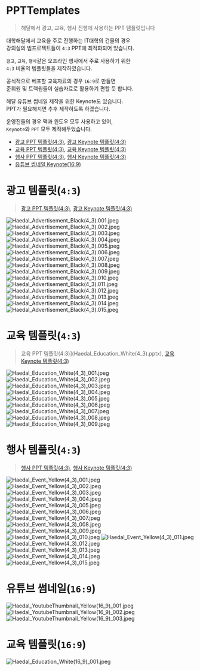 # PPTTemplates
> 해달에서 광고, 교육, 행사 진행에 사용하는 PPT 템플릿입니다

대학해달에서 교육을 주로 진행하는 IT대학의 건물의 경우   
강의실의 빔프로젝트들이 `4:3` PPT에 최적화되어 있습니다.

`광고`, `교육`, `행사`같은 오프라인 행사에서 주로 사용하기 위한  
`4:3` 비율의 템플릿들을 제작하였습니다.  

공식적으로 베포할 교육자료의 경우 `16:9`로 만들면  
준회원 및 트랙원들이 실습자료로 활용하기 편할 듯 합니다.  

해달 유튜브 썸네일 제작을 위한 Keynote도 있습니다.  
PPT가 필요해지면 추후 제작하도록 하겠습니다.

운영진들의 경우 맥과 윈도우 모두 사용하고 있어,  
`Keynote`와 `PPT` 모두 제작해두었습니다.  

* [광고 PPT 템플릿(4:3)](Haedal_Advertisement_Black(4_3).pptx), [광고 Keynote 템플릿(4:3)](Haedal_Advertisement_Black(4_3).key)
* [교육 PPT 템플릿(4:3)](Haedal_Education_White(4_3).pptx), [교육 Keynote 템플릿(4:3)](Haedal_Education_White(4_3).key)
* [행사 PPT 템플릿(4:3)](Haedal_Event_Yellow(4_3).pptx), [행사 Keynote 템플릿(4:3)](Haedal_Event_Yellow(4_3).key)
* [유튜브 썸네일 Keynote(16:9)](Haedal_YoutubeThumbnail_Yellow(16_9).key)

# 광고 템플릿(`4:3`)
> [광고 PPT 템플릿(4:3)](Haedal_Advertisement_Black(4_3).pptx), [광고 Keynote 템플릿(4:3)](Haedal_Advertisement_Black(4_3).key)  

![Haedal_Advertisement_Black(4_3).001.jpeg](Haedal_Advertisement_Black(4_3)/Haedal_Advertisement_Black(4_3)_001.jpeg)
![Haedal_Advertisement_Black(4_3).002.jpeg](Haedal_Advertisement_Black(4_3)/Haedal_Advertisement_Black(4_3)_002.jpeg)
![Haedal_Advertisement_Black(4_3).003.jpeg](Haedal_Advertisement_Black(4_3)/Haedal_Advertisement_Black(4_3)_003.jpeg)
![Haedal_Advertisement_Black(4_3).004.jpeg](Haedal_Advertisement_Black(4_3)/Haedal_Advertisement_Black(4_3)_004.jpeg)
![Haedal_Advertisement_Black(4_3).005.jpeg](Haedal_Advertisement_Black(4_3)/Haedal_Advertisement_Black(4_3)_005.jpeg)
![Haedal_Advertisement_Black(4_3).006.jpeg](Haedal_Advertisement_Black(4_3)/Haedal_Advertisement_Black(4_3)_006.jpeg)
![Haedal_Advertisement_Black(4_3).007.jpeg](Haedal_Advertisement_Black(4_3)/Haedal_Advertisement_Black(4_3)_007.jpeg)
![Haedal_Advertisement_Black(4_3).008.jpeg](Haedal_Advertisement_Black(4_3)/Haedal_Advertisement_Black(4_3)_008.jpeg)
![Haedal_Advertisement_Black(4_3).009.jpeg](Haedal_Advertisement_Black(4_3)/Haedal_Advertisement_Black(4_3)_009.jpeg)
![Haedal_Advertisement_Black(4_3).010.jpeg](Haedal_Advertisement_Black(4_3)/Haedal_Advertisement_Black(4_3)_010.jpeg)
![Haedal_Advertisement_Black(4_3).011.jpeg](Haedal_Advertisement_Black(4_3)/Haedal_Advertisement_Black(4_3)_011.jpeg)
![Haedal_Advertisement_Black(4_3).012.jpeg](Haedal_Advertisement_Black(4_3)/Haedal_Advertisement_Black(4_3)_012.jpeg)
![Haedal_Advertisement_Black(4_3).013.jpeg](Haedal_Advertisement_Black(4_3)/Haedal_Advertisement_Black(4_3)_013.jpeg)
![Haedal_Advertisement_Black(4_3).014.jpeg](Haedal_Advertisement_Black(4_3)/Haedal_Advertisement_Black(4_3)_014.jpeg)
![Haedal_Advertisement_Black(4_3).015.jpeg](Haedal_Advertisement_Black(4_3)/Haedal_Advertisement_Black(4_3)_015.jpeg)

# 교육 템플릿(`4:3`)
> 교육 PPT 템플릿(4:3)](Haedal_Education_White(4_3).pptx), [교육 Keynote 템플릿(4:3)](Haedal_Education_White(4_3).key)  

![Haedal_Education_White(4_3)_001.jpeg](Haedal_Education_White(4_3)/Haedal_Education_White(4_3)_001.jpeg)
![Haedal_Education_White(4_3)_002.jpeg](Haedal_Education_White(4_3)/Haedal_Education_White(4_3)_002.jpeg)
![Haedal_Education_White(4_3)_003.jpeg](Haedal_Education_White(4_3)/Haedal_Education_White(4_3)_003.jpeg)
![Haedal_Education_White(4_3)_004.jpeg](Haedal_Education_White(4_3)/Haedal_Education_White(4_3)_004.jpeg)
![Haedal_Education_White(4_3)_005.jpeg](Haedal_Education_White(4_3)/Haedal_Education_White(4_3)_005.jpeg)
![Haedal_Education_White(4_3)_006.jpeg](Haedal_Education_White(4_3)/Haedal_Education_White(4_3)_006.jpeg)
![Haedal_Education_White(4_3)_007.jpeg](Haedal_Education_White(4_3)/Haedal_Education_White(4_3)_007.jpeg)
![Haedal_Education_White(4_3)_008.jpeg](Haedal_Education_White(4_3)/Haedal_Education_White(4_3)_008.jpeg)
![Haedal_Education_White(4_3)_009.jpeg](Haedal_Education_White(4_3)/Haedal_Education_White(4_3)_009.jpeg)

# 행사 템플릿(`4:3`)
> [행사 PPT 템플릿(4:3)](Haedal_Event_Yellow(4_3).pptx), [행사 Keynote 템플릿(4:3)](Haedal_Event_Yellow(4_3).key)  

![Haedal_Event_Yellow(4_3)_001.jpeg](Haedal_Event_Yellow(4_3)/Haedal_Event_Yellow(4_3)_001.jpeg)
![Haedal_Event_Yellow(4_3)_002.jpeg](Haedal_Event_Yellow(4_3)/Haedal_Event_Yellow(4_3)_002.jpeg)
![Haedal_Event_Yellow(4_3)_003.jpeg](Haedal_Event_Yellow(4_3)/Haedal_Event_Yellow(4_3)_003.jpeg)
![Haedal_Event_Yellow(4_3)_004.jpeg](Haedal_Event_Yellow(4_3)/Haedal_Event_Yellow(4_3)_004.jpeg)
![Haedal_Event_Yellow(4_3)_005.jpeg](Haedal_Event_Yellow(4_3)/Haedal_Event_Yellow(4_3)_005.jpeg)
![Haedal_Event_Yellow(4_3)_006.jpeg](Haedal_Event_Yellow(4_3)/Haedal_Event_Yellow(4_3)_006.jpeg)
![Haedal_Event_Yellow(4_3)_007.jpeg](Haedal_Event_Yellow(4_3)/Haedal_Event_Yellow(4_3)_007.jpeg)
![Haedal_Event_Yellow(4_3)_008.jpeg](Haedal_Event_Yellow(4_3)/Haedal_Event_Yellow(4_3)_008.jpeg)
![Haedal_Event_Yellow(4_3)_009.jpeg](Haedal_Event_Yellow(4_3)/Haedal_Event_Yellow(4_3)_009.jpeg)
![Haedal_Event_Yellow(4_3)_010.jpeg](Haedal_Event_Yellow(4_3)/Haedal_Event_Yellow(4_3)_010.jpeg)
![Haedal_Event_Yellow(4_3)_011.jpeg](Haedal_Event_Yellow(4_3)/Haedal_Event_Yellow(4_3)_011.jpeg)
![Haedal_Event_Yellow(4_3)_012.jpeg](Haedal_Event_Yellow(4_3)/Haedal_Event_Yellow(4_3)_012.jpeg)
![Haedal_Event_Yellow(4_3)_013.jpeg](Haedal_Event_Yellow(4_3)/Haedal_Event_Yellow(4_3)_013.jpeg)
![Haedal_Event_Yellow(4_3)_014.jpeg](Haedal_Event_Yellow(4_3)/Haedal_Event_Yellow(4_3)_014.jpeg)
![Haedal_Event_Yellow(4_3)_015.jpeg](Haedal_Event_Yellow(4_3)/Haedal_Event_Yellow(4_3)_015.jpeg)

# 유튜브 썸네일(`16:9`)
![Haedal_YoutubeThumbnail_Yellow(16_9)_001.jpeg](Haedal_YoutubeThumbnail_Yellow(16_9)/Haedal_YoutubeThumbnail_Yellow(16_9)_001.jpeg)
![Haedal_YoutubeThumbnail_Yellow(16_9)_002.jpeg](Haedal_YoutubeThumbnail_Yellow(16_9)/Haedal_YoutubeThumbnail_Yellow(16_9)_002.jpeg)
![Haedal_YoutubeThumbnail_Yellow(16_9)_003.jpeg](Haedal_YoutubeThumbnail_Yellow(16_9)/Haedal_YoutubeThumbnail_Yellow(16_9)_003.jpeg)

# 교육 템플릿(`16:9`)
![Haedal_Education_White(16_9)_001.jpeg](Haedal_Education_White(16_9)/Haedal_Education_White(16_9)_001.jpeg)

